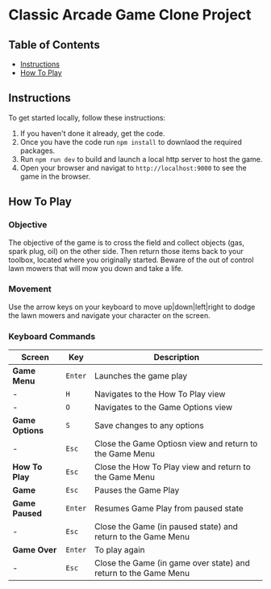 # Classic Arcade Game Clone Project

## Table of Contents

- [Instructions](#instructions)
- [How To Play](#how-to-play)

## Instructions

To get started locally, follow these instructions:

1. If you haven't done it already, get the code.
1. Once you have the code run `npm install` to downlaod the required packages.
1. Run `npm run dev` to build and launch a local http server to host the game.
1. Open your browser and navigat to `http://localhost:9000` to see the game in the browser.

## How To Play
### Objective
The objective of the game is to cross the field and collect objects (gas, spark plug, oil) on the other side. Then return those items back to your toolbox, located where you originally started. Beware of the out of control lawn mowers that will mow you down and take a life.

### Movement
Use the arrow keys on your keyboard to move up|down|left|right to dodge the lawn mowers and navigate your character on the screen.

### Keyboard Commands

| Screen | Key | Description
|---|---|---|
**Game Menu** | ```Enter``` | Launches the game play
 - | ```H```  | Navigates to the How To Play view
 - | ```O```  | Navigates to the Game Options view
**Game Options** | ```S``` | Save changes to any options
 - | ```Esc```  | Close the Game Optiosn view and return to the Game Menu
**How To Play** | ```Esc```  | Close the How To Play view and return to the Game Menu
**Game** | ```Esc```| Pauses the Game Play
**Game Paused** | ```Enter```| Resumes Game Play from paused state
 - | ```Esc```  | Close the Game (in paused state) and return to the Game Menu
**Game Over** | ```Enter```| To play again
 - | ```Esc```  | Close the Game (in game over state) and return to the Game Menu
